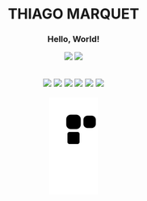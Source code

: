 

<!-- 
![Anurag's GitHub stats](https://github-readme-stats.vercel.app/api?username=Thiago-Marquet&show_icons=true&theme=aura&layout=compact)
[![Top Langs](https://github-readme-stats.vercel.app/api/top-langs/?username=Thiago-Marquet&show_icons=true&theme=aura)](https://github.com/anuraghazra/github-readme-stats)
-->
<div align = "center">
  <h1> THIAGO MARQUET </h1>
  </div>
  
 <div align = "center">
<h3> Hello, World! </h3>
  </div>

<div align ="center">
  <img src = "https://github-readme-stats.vercel.app/api?username=thiago-marquet&show_icons=true&theme=aura&layout=compact" height = "200px"/>
  <img src = "https://github-readme-stats.vercel.app/api/top-langs/?username=thiago-marquet&show_icons=true&theme=aura" height = "150px"/>
  </div>



<div align = "center">
<h2>
<img src="https://cdn.jsdelivr.net/gh/devicons/devicon/icons/csharp/csharp-original.svg" height = "35px" />
<img src="https://cdn.jsdelivr.net/gh/devicons/devicon/icons/java/java-original.svg" height = "35px"/>
<img src="https://cdn.jsdelivr.net/gh/devicons/devicon/icons/intellij/intellij-original.svg" height = "35px" />
<img src="https://cdn.jsdelivr.net/gh/devicons/devicon/icons/git/git-original.svg" height = "35px" />
<img src="https://cdn.jsdelivr.net/gh/devicons/devicon/icons/visualstudio/visualstudio-plain.svg" height = "35px"/>
<img src="https://cdn.jsdelivr.net/gh/devicons/devicon/icons/unity/unity-original.svg" height = "35px" />
 </h2>
  </div>

  
<div align = "center">
 <img src="https://github.com/thiago-marquet/thiago-marquet/blob/output/github-contribution-grid-snake.svg"/>
  </div>
